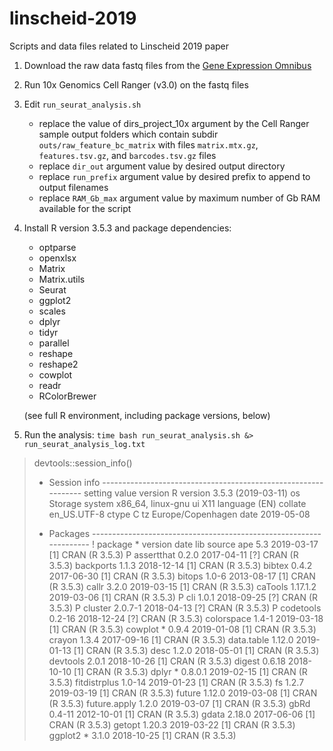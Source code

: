 # linscheid-2019
Scripts and data files related to Linscheid 2019 paper

1. Download the raw data fastq files from the [Gene Expression Omnibus](https://www.ncbi.nlm.nih.gov/geo/query/acc.cgi?acc=GSE130710) 
2. Run 10x Genomics Cell Ranger (v3.0) on the fastq files
3. Edit `run_seurat_analysis.sh`
    * replace the value of dirs_project_10x argument by the Cell Ranger sample output folders which contain subdir `outs/raw_feature_bc_matrix` with files `matrix.mtx.gz`, `features.tsv.gz`, and `barcodes.tsv.gz` files
    * replace `dir_out` argument value by desired output directory
    * replace `run_prefix` argument value by desired prefix to append to output filenames
    * replace `RAM_Gb_max` argument value by maximum number of Gb RAM available for the script
4. Install R version 3.5.3 and package dependencies: 
    * optparse
    * openxlsx
    * Matrix
    * Matrix.utils
    * Seurat
    * ggplot2
    * scales
    * dplyr
    * tidyr
    * parallel
    * reshape
    * reshape2
    * cowplot
    * readr
    * RColorBrewer

    (see full R environment, including package versions, below)
5. Run the analysis: `time bash run_seurat_analysis.sh &> run_seurat_analysis_log.txt`


> devtools::session_info()
> - Session info ---------------------------------------------------------------
> setting  value
> version  R version 3.5.3 (2019-03-11)
> os       Storage
> system   x86_64, linux-gnu
> ui       X11
> language (EN)
> collate  en_US.UTF-8
> ctype    C
> tz       Europe/Copenhagen
> date     2019-05-08
>
> - Packages -------------------------------------------------------------------
> ! package      * version    date       lib source
>   ape            5.3        2019-03-17 [1] CRAN (R 3.5.3)
> P assertthat     0.2.0      2017-04-11 [?] CRAN (R 3.5.3)
>   backports      1.1.3      2018-12-14 [1] CRAN (R 3.5.3)
>   bibtex         0.4.2      2017-06-30 [1] CRAN (R 3.5.3)
>   bitops         1.0-6      2013-08-17 [1] CRAN (R 3.5.3)
>   callr          3.2.0      2019-03-15 [1] CRAN (R 3.5.3)
>   caTools        1.17.1.2   2019-03-06 [1] CRAN (R 3.5.3)
> P cli            1.0.1      2018-09-25 [?] CRAN (R 3.5.3)
> P cluster        2.0.7-1    2018-04-13 [?] CRAN (R 3.5.3)
> P codetools      0.2-16     2018-12-24 [?] CRAN (R 3.5.3)
>   colorspace     1.4-1      2019-03-18 [1] CRAN (R 3.5.3)
>   cowplot      * 0.9.4      2019-01-08 [1] CRAN (R 3.5.3)
>   crayon         1.3.4      2017-09-16 [1] CRAN (R 3.5.3)
>   data.table     1.12.0     2019-01-13 [1] CRAN (R 3.5.3)
>   desc           1.2.0      2018-05-01 [1] CRAN (R 3.5.3)
>   devtools       2.0.1      2018-10-26 [1] CRAN (R 3.5.3)
>   digest         0.6.18     2018-10-10 [1] CRAN (R 3.5.3)
>   dplyr        * 0.8.0.1    2019-02-15 [1] CRAN (R 3.5.3)
>   fitdistrplus   1.0-14     2019-01-23 [1] CRAN (R 3.5.3)
>   fs             1.2.7      2019-03-19 [1] CRAN (R 3.5.3)
>   future         1.12.0     2019-03-08 [1] CRAN (R 3.5.3)
>   future.apply   1.2.0      2019-03-07 [1] CRAN (R 3.5.3)
>   gbRd           0.4-11     2012-10-01 [1] CRAN (R 3.5.3)
>   gdata          2.18.0     2017-06-06 [1] CRAN (R 3.5.3)
>   getopt         1.20.3     2019-03-22 [1] CRAN (R 3.5.3)
>   ggplot2      * 3.1.0      2018-10-25 [1] CRAN (R 3.5.3)
